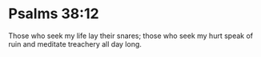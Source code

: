 # Psalms 38:12

Those who seek my life lay their snares; those who seek my hurt speak of ruin and meditate treachery all day long.
